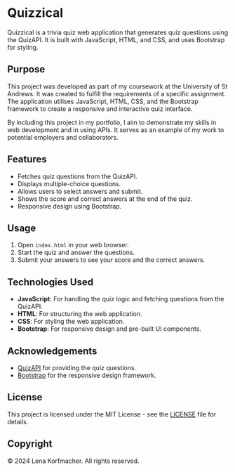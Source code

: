 # Quizzical

Quizzical is a trivia quiz web application that generates quiz questions using the QuizAPI. It is built with JavaScript, HTML, and CSS, and uses Bootstrap for styling.

## Purpose

This project was developed as part of my coursework at the University of St Andrews. It was created to fulfill the requirements of a specific assignment. The application utilises JavaScript, HTML, CSS, and the Bootstrap framework to create a responsive and interactive quiz interface.

By including this project in my portfolio, I aim to demonstrate my skills in web development and in using APIs. It serves as an example of my work to potential employers and collaborators.


## Features

- Fetches quiz questions from the QuizAPI.
- Displays multiple-choice questions.
- Allows users to select answers and submit.
- Shows the score and correct answers at the end of the quiz.
- Responsive design using Bootstrap.

## Usage

1. Open `index.html` in your web browser.
2. Start the quiz and answer the questions.
3. Submit your answers to see your score and the correct answers.

## Technologies Used

- **JavaScript**: For handling the quiz logic and fetching questions from the QuizAPI.
- **HTML**: For structuring the web application.
- **CSS**: For styling the web application.
- **Bootstrap**: For responsive design and pre-built UI components.

## Acknowledgements

- [QuizAPI](https://quizapi.io/) for providing the quiz questions.
- [Bootstrap](https://getbootstrap.com/) for the responsive design framework.

## License

This project is licensed under the MIT License - see the [LICENSE](LICENSE) file for details.

## Copyright

© 2024 Lena Korfmacher. All rights reserved.


